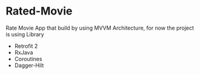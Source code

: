 # Rated-Movie
Rate Movie App that build by using MVVM Architecture, 
for now the project is using Library
- Retrofit 2
- RxJava
- Coroutines
- Dagger-Hilt
